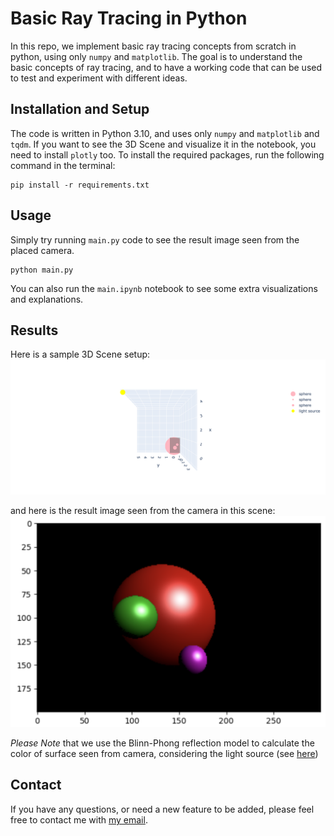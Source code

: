 # Basic Ray Tracing in Python
In this repo, we implement basic ray tracing concepts from scratch in python, using only `numpy` and `matplotlib`. The goal is to understand the basic concepts of ray tracing, and to have a working code that can be used to test and experiment with different ideas.

## Installation and Setup
The code is written in Python 3.10, and uses only `numpy` and `matplotlib` and `tqdm`. If you want to see the 3D Scene and visualize it in the notebook, you need to install `plotly` too. To install the required packages, run the following command in the terminal:
```
pip install -r requirements.txt
```

## Usage
Simply try running `main.py` code to see the result image seen from the placed camera.
```
python main.py
```
You can also run the `main.ipynb` notebook to see some extra visualizations and explanations.

## Results
Here is a sample 3D Scene setup:
![3D Scene](images/3d_vis.png)

and here is the result image seen from the camera in this scene:
![Result Image](images/result_image.png)

*Please Note* that we use the Blinn-Phong reflection model to calculate the color of surface seen from camera, considering the light source (see [here](https://en.wikipedia.org/wiki/Blinn%E2%80%93Phong_reflection_model))

## Contact
If you have any questions, or need a new feature to be added, please feel free to contact me with [my email](mailto:arazlighi@gmail.com).
